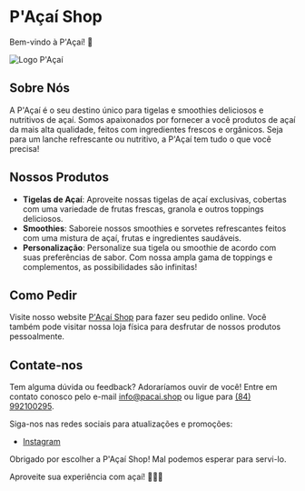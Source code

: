 # P'Açaí Shop

Bem-vindo à P'Açaí! 🌟

![Logo P'Açaí](https://pacai.shop/assets/acai-icon.png)

## Sobre Nós

A P'Açaí é o seu destino único para tigelas e smoothies deliciosos e nutritivos de açaí. Somos apaixonados por fornecer a você produtos de açaí da mais alta qualidade, feitos com ingredientes frescos e orgânicos. Seja para um lanche refrescante ou nutritivo, a P'Açaí tem tudo o que você precisa!

## Nossos Produtos

- **Tigelas de Açaí**: Aproveite nossas tigelas de açaí exclusivas, cobertas com uma variedade de frutas frescas, granola e outros toppings deliciosos.
- **Smoothies**: Saboreie nossos smoothies e sorvetes refrescantes feitos com uma mistura de açaí, frutas e ingredientes saudáveis.
- **Personalização**: Personalize sua tigela ou smoothie de acordo com suas preferências de sabor. Com nossa ampla gama de toppings e complementos, as possibilidades são infinitas!

## Como Pedir

Visite nosso website [P'Açaí Shop](https://pacai.shop/) para fazer seu pedido online. Você também pode visitar nossa loja física para desfrutar de nossos produtos pessoalmente.

## Contate-nos

Tem alguma dúvida ou feedback? Adoraríamos ouvir de você! Entre em contato conosco pelo e-mail [info@pacai.shop](mailto:pleshw@outlook.com) ou ligue para [(84) 992100295](tel:84992100295).

Siga-nos nas redes sociais para atualizações e promoções:
- [Instagram](https://instagram.com/pacaidelivery1)

Obrigado por escolher a P'Açaí Shop! Mal podemos esperar para servi-lo.

Aproveite sua experiência com açaí! 🥥🍓🍌

